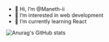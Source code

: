 - 👋 Hi, I’m @Maneth-ii
- 👀 I’m interested in web development
- 🌱 I’m currently learning React

<!---
Maneth-ii/Maneth-ii is a ✨ special ✨ repository because its `README.md` (this file) appears on your GitHub profile.
You can click the Preview link to take a look at your changes.
--->
![Anurag's GitHub stats](https://github-readme-stats.vercel.app/api?username=Maneth-ii&show_icons=true&theme=radical)
